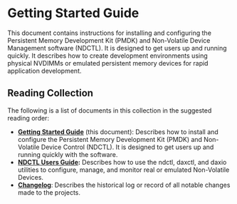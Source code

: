 # Getting Started Guide

This document contains instructions for installing and configuring the Persistent Memory Development Kit \(PMDK\) and Non-Volatile Device Management software \(NDCTL\). It is designed to get users up and running quickly. It describes how to create development environments using physical NVDIMMs or emulated persistent memory devices for rapid application development.

## Reading Collection

The following is a list of documents in this collection in the suggested reading order:

* [**Getting Started Guide**](./) \(this document\): Describes how to install and configure the Persistent Memory Development Kit \(PMDK\) and Non-Volatile Device Control \(NDCTL\).  It is designed to get users up and running quickly with the software.
* [**NDCTL Users Guide**]()**:** Describes how to use the ndctl, daxctl, and daxio utilities to configure, manage, and monitor real or emulated Non-Volatile Devices.
* [**Changelog**](../changelog/): Describes the historical log or record of all notable changes made to the projects.

